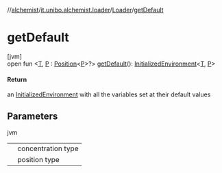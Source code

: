 //[alchemist](../../../index.md)/[it.unibo.alchemist.loader](../index.md)/[Loader](index.md)/[getDefault](get-default.md)

# getDefault

[jvm]\
open fun <[T](get-default.md), [P](get-default.md) : [Position](../../it.unibo.alchemist.model.interfaces/-position/index.md)<[P](../../it.unibo.alchemist.loader.shapes/-rectangle/index.md)>?> [getDefault](get-default.md)(): [InitializedEnvironment](../-initialized-environment/index.md)<[T](../../it.unibo.alchemist.loader.export/-extractor/extract-data.md), [P](../../it.unibo.alchemist.loader.shapes/-rectangle/index.md)>

#### Return

an [InitializedEnvironment](../-initialized-environment/index.md) with all the variables set at their default values

## Parameters

jvm

| | |
|---|---|
| <T> | concentration type |
| <P> | position type |
